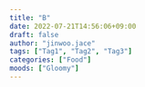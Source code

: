 ```yaml
---
title: "B"
date: 2022-07-21T14:56:06+09:00
draft: false
author: "jinwoo.jace"
tags: ["Tag1", "Tag2", "Tag3"]
categories: ["Food"]
moods: ["Gloomy"]
---
```

